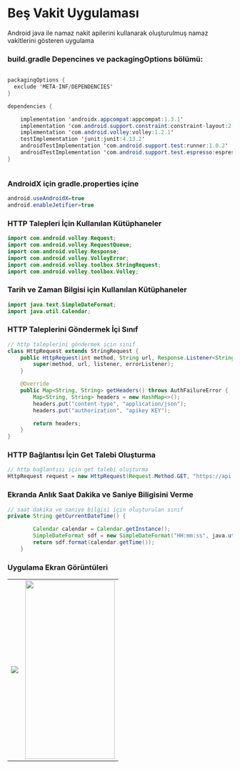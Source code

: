 # Beş Vakit Uygulaması
Android java ile namaz nakit apilerini kullanarak oluşturulmuş namaz vakitlerini gösteren uygulama

<h3>build.gradle Depencines ve packagingOptions bölümü:</h3>

```java

packagingOptions {
  exclude 'META-INF/DEPENDENCIES'
}

dependencies {

    implementation 'androidx.appcompat:appcompat:1.3.1'
    implementation 'com.android.support.constraint:constraint-layout:2.0.4'
    implementation 'com.android.volley:volley:1.2.1'
    testImplementation 'junit:junit:4.13.2'
    androidTestImplementation 'com.android.support.test:runner:1.0.2'
    androidTestImplementation 'com.android.support.test.espresso:espresso-core:3.0.2'
}



```

<h3>AndroidX için gradle.properties içine</h3>

```java
android.useAndroidX=true
android.enableJetifier=true
```
<h3>HTTP Talepleri İçin Kullanılan Kütüphaneler</h3>

```java
import com.android.volley.Request;
import com.android.volley.RequestQueue;
import com.android.volley.Response;
import com.android.volley.VolleyError;
import com.android.volley.toolbox.StringRequest;
import com.android.volley.toolbox.Volley;
```

<h3>Tarih ve Zaman Bilgisi için Kullanılan Kütüphaneler</h3>

```java
import java.text.SimpleDateFormat;
import java.util.Calendar;
```
<h3>HTTP Taleplerini Göndermek İçi Sınıf</h3>

```java
// http taleplerini göndermek için sınıf
class HttpRequest extends StringRequest {
    public HttpRequest(int method, String url, Response.Listener<String> listener, Response.ErrorListener errorListener) {
        super(method, url, listener, errorListener);
    }

    @Override
    public Map<String, String> getHeaders() throws AuthFailureError {
        Map<String, String> headers = new HashMap<>();
        headers.put("content-type", "application/json");
        headers.put("authorization", "apikey KEY");

        return headers;
    }
}
```

<h3>HTTP Bağlantısı İçin Get Talebi Oluşturma</h3>

```java
// http bağlantısı için get talebi oluşturma
HttpRequest request = new HttpRequest(Request.Method.GET, "https://api.collectapi.com/pray/all?data.city=corum",
```
<h3>Ekranda Anlık Saat Dakika ve Saniye Biligisini Verme</h3>

```java
// saat dakika ve saniye bilgisi için oluşturulan sınıf
private String getCurrentDateTime() {

        Calendar calendar = Calendar.getInstance();
        SimpleDateFormat sdf = new SimpleDateFormat("HH:mm:ss", java.util.Locale.getDefault());
        return sdf.format(calendar.getTime());
    }
```
<h3>Uygulama Ekran Görüntüleri</h3>
<table>
  <tr>
    <td>
      <img src="https://github.com/NuhcanATAR/besvakitapp/assets/77950761/89038229-2c27-418d-a870-9bba7a7a0606"/>
    </td>
     <td>
      <img src="https://github.com/NuhcanATAR/besvakitapp/assets/77950761/26929289-a744-4666-b779-18d7f7d40609" width="200" height="400"/>
    </td>
  </tr>
</table>
